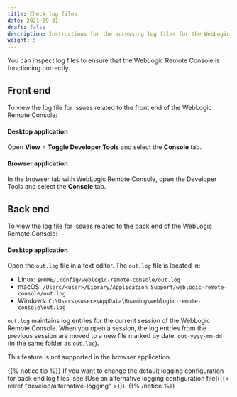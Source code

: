 ```yaml
---
title: Check log files
date: 2021-09-01
draft: false
description: Instructions for the accessing log files for the WebLogic Remote Console
weight: 5
---
```


You can inspect log files to ensure that the WebLogic Remote Console is functioning correctly.

## Front end

To view the log file for issues related to the front end of the WebLogic Remote Console:

#### Desktop application
Open **View** > **Toggle Developer Tools** and select the **Console** tab.

#### Browser application
In the browser tab with WebLogic Remote Console, open the Developer Tools and select the **Console** tab.

## Back end

To view the log file for issues related to the back end of the WebLogic Remote Console:

#### Desktop application
Open the `out.log` file in a text editor. The `out.log` file is located in:
- Linux: `$HOME/.config/weblogic-remote-console/out.log`
- macOS: `/Users/<user>/Library/Application Support/weblogic-remote-console/out.log`
- Windows: `C:\Users\<user>\AppData\Roaming\weblogic-remote-console\out.log`

`out.log` maintains log entries for the current session of the WebLogic Remote Console. When you open a session, the log entries from the previous session are moved to a new file marked by date: `out-yyyy-mm-dd` (in the same folder as `out.log`).

This feature is not supported in the browser application.

{{% notice tip %}}
If you want to change the default logging configuration for back end log files, see [Use an alternative logging configuration file]({{< relref "develop/alternative-logging" >}}).
{{% /notice %}}

